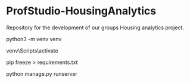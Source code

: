 # ProfStudio-HousingAnalytics
Repository for the development of our groups Housing analytics project. 

python3 -m venv venv

venv\Scripts\activate 

pip freeze > requirements.txt

python manage.py runserver 

